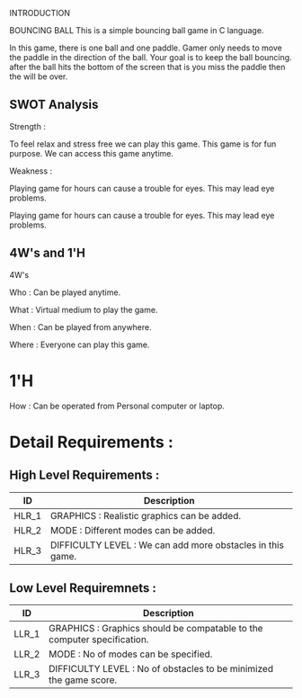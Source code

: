INTRODUCTION

BOUNCING BALL
This is a simple bouncing ball game in C language.

In this game, there is one ball and one paddle. Gamer only needs to move the paddle in the direction of the ball. Your goal is to keep the ball bouncing.
after the ball hits the bottom of the screen that is you miss the paddle then the will be over.


## SWOT Analysis

Strength :

To feel relax and stress free we can play this game.
This game is for fun purpose.
We can access this game anytime.

Weakness :

Playing game for hours can cause a trouble for eyes.
This may lead eye problems.

Playing game for hours can cause a trouble for eyes.
This may lead eye problems.

## 4W's and 1'H

4W's

Who : Can be played anytime.

What : Virtual medium to play the game.

When : Can be played from anywhere.

Where : Everyone can play this game.

# 1'H

How : Can be operated from Personal computer or laptop.

# Detail Requirements :

## High Level Requirements :

| ID |	Description |
| ---- | ---- |
| HLR_1	| GRAPHICS : Realistic graphics can be added. |
| HLR_2	| MODE : Different modes can be added. |
| HLR_3 | DIFFICULTY LEVEL : We can add more obstacles in this game. |

## Low Level Requiremnets :
| ID | Description |
| ---- | ---- |
| LLR_1 | GRAPHICS : Graphics should be compatable to the computer specification. |
| LLR_2 | MODE : No of modes can be specified. |
| LLR_3 | DIFFICULTY LEVEL : No of obstacles to be minimized the game score. |
